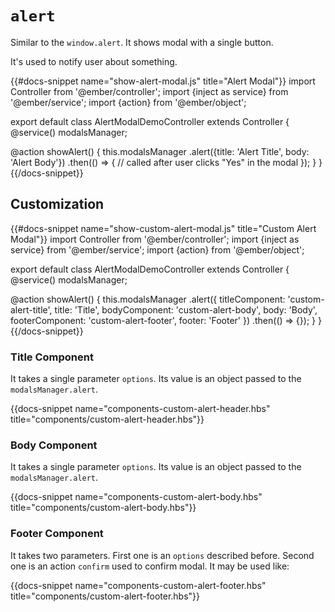 # `alert`

Similar to the `window.alert`. It shows modal with a single button.

It's used to notify user about something.

{{#docs-snippet name="show-alert-modal.js" title="Alert Modal"}}
import Controller from '@ember/controller';
import {inject as service} from '@ember/service';
import {action} from '@ember/object';

export default class AlertModalDemoController extends Controller {
  @service()
  modalsManager;

  @action
  showAlert() {
    this.modalsManager
      .alert({title: 'Alert Title', body: 'Alert Body'})
      .then(() => {
        // called after user clicks "Yes" in the modal
      });
  }
}
{{/docs-snippet}}


## Customization

{{#docs-snippet name="show-custom-alert-modal.js" title="Custom Alert Modal"}}
import Controller from '@ember/controller';
import {inject as service} from '@ember/service';
import {action} from '@ember/object';

export default class AlertModalDemoController extends Controller {
  @service()
  modalsManager;

  @action
  showAlert() {
    this.modalsManager
      .alert({
        titleComponent: 'custom-alert-title',
        title: 'Title',
        bodyComponent: 'custom-alert-body',
        body: 'Body',
        footerComponent: 'custom-alert-footer',
        footer: 'Footer'
      })
      .then(() => {});
  }
}
{{/docs-snippet}}

### Title Component

It takes a single parameter `options`. Its value is an object passed to the `modalsManager.alert`.

{{docs-snippet name="components-custom-alert-header.hbs" title="components/custom-alert-header.hbs"}}

### Body Component

It takes a single parameter `options`. Its value is an object passed to the `modalsManager.alert`.

{{docs-snippet name="components-custom-alert-body.hbs" title="components/custom-alert-body.hbs"}}

### Footer Component

It takes two parameters. First one is an `options` described before. Second one is an action `confirm` used to confirm modal. It may be used like:

{{docs-snippet name="components-custom-alert-footer.hbs" title="components/custom-alert-footer.hbs"}}
